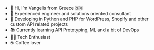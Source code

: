 - 👋 Hi, I’m Vangelis from Greece 🇬🇷
- 💼 Experienced engineer and solutions oriented consultant
- 📝 Developing in Python and PHP for WordPress, Shopify and other custom API related projects
- 📚 Currently learning API Prototyping, ML and a bit of DevOps
- 🧑‍💻 Tech Enthusiast
- ☕ Coffee lover


<!---
vsapountzis/vsapountzis is a ✨ special ✨ repository because its `README.md` (this file) appears on your GitHub profile.
You can click the Preview link to take a look at your changes.
--->
